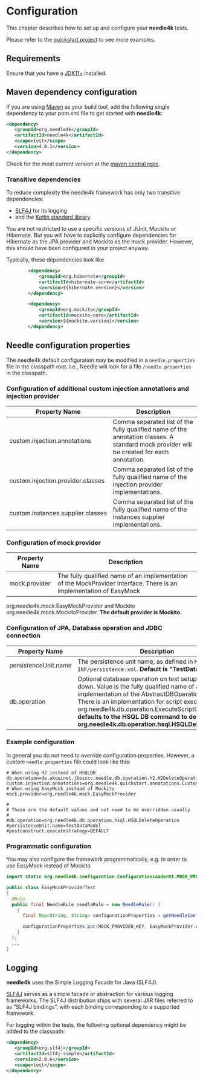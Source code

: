 # Configuration

This chapter describes how to set up and configure your **needle4k** tests.

Please refer to the [quickstart project](https://github.com/needle4j/needle4k-quickstart) to see more examples.

## Requirements

Ensure that you have a [JDK11+](https://www.oracle.com/java/technologies/downloads/#java11) installed.

## Maven dependency configuration

If you are using [Maven](http://maven.apache.org/) as your build tool, add the following single dependency to your 
pom.xml file to get started with **needle4k**:

```xml
<dependency>
   <groupId>org.needle4k</groupId>
   <artifactId>needle4k</artifactId>
   <scope>test</scope>
   <version>4.0.1</version>
</dependency>
```

Check for the most current version at the [maven central repo](http://mvnrepository.com/artifact/org.needle4k/needle4k).

### Transitive dependencies 

To reduce complexity the needle4k framework has only two transitive dependencies: 

* [SLF4J](https://www.slf4j.org/) for its logging
* and the [Kotlin standard library](https://kotlinlang.org/api/latest/jvm/stdlib/).

You are not restricted to use a specific versions of JUnit, Mockito or Hibernate. But you will have to explicitly configure dependencies for
Hibernate as the JPA provider and Mockito as the mock provider. However, this should have been configured in your project anyway.

Typically, these dependencies look like

```xml
        <dependency>
            <groupId>org.hibernate</groupId>
            <artifactId>hibernate-core</artifactId>
            <version>${hibernate.version}</version>
        </dependency>

        <dependency>
            <groupId>org.mockito</groupId>
            <artifactId>mockito-core</artifactId>
            <version>${mockito.version}</version>
        </dependency>
```

## Needle configuration properties

The needle4k default configuration may be modified in a `needle.properties` file in the classpath root. 
I.e., Needle will look for a file `/needle.properties` in the classpath.

### Configuration of additional custom injection annotations and injection provider

Property Name  | Description
------------- | -------------
custom.injection.annotations  | Comma separated list of the fully qualified name of the annotation classes. A standard mock provider will be created for each annotation.
custom.injection.provider.classes | Comma separated list of the fully qualified name of the injection provider implementations.
custom.instances.supplier.classes | Comma separated list of the fully qualified name of the instances supplier implementations.

### Configuration of mock provider

Property Name  | Description
------------- | -------------
mock.provider | The fully qualified name of an implementation of the MockProvider interface. There is an implementation of EasyMock
org.needle4k.mock.EasyMockProvider and Mockito org.needle4k.mock.MockitoProvider. **The default provider is Mockito.**

### Configuration of JPA, Database operation and JDBC connection

Property Name  | Description
------------- | -------------
persistenceUnit.name | The persistence unit name, as defined in `META-INF/persistence.xml`. **Default is "TestDataModel"**
db.operation | Optional database operation on test setup and tear down. Value is the fully qualified name of an implementation of the AbstractDBOperation base class. There is an implementation for script execution org.needle4k.db.operation.ExecuteScriptOperation **It defaults to the HSQL DB command to delete all tables org.needle4k.db.operation.hsql.HSQLDeleteOperation**

### Example configuration
In general you do not need to override configuration properties. However, a *custom* `needle.properties` file could look like this:

```
# When using H2 instead of HSQLDB
db.operation=de.akquinet.jbosscc.needle.db.operation.h2.H2DeleteOperation
custom.injection.annotations=org.needle4k.quickstart.annotations.CustomInjectionAnnotation
# When using EasyMock instead of Mockito
mock.provider=org.needle4k.mock.EasyMockProvider

#
# These are the default values and not need to be overridden usually
#
#db.operation=org.needle4k.db.operation.hsql.HSQLDeleteOperation
#persistenceUnit.name=TestDataModel
#postconstruct.executestrategy=DEFAULT
```
### Programmatic configuration

You may also configure the framework programmatically, e.g. in order to use EasyMock instead of Mockito

```java
import static org.needle4k.configuration.ConfigurationLoaderKt.MOCK_PROVIDER_KEY;

public class EasyMockProviderTest
{
  @Rule
  public final NeedleRule needleRule = new NeedleRule() {
    {
      final Map<String, String> configurationProperties = getNeedleConfiguration().getConfigurationProperties();

      configurationProperties.put(MOCK_PROVIDER_KEY, EasyMockProvider.class.getName());
    }
  };
  ...
}
```

## Logging

**needle4k** uses the Simple Logging Facade for Java (SLF4J).

[SLF4J](http://www.slf4j.org/manual.html) serves as a simple facade or
abstraction for various logging frameworks. The SLF4J distribution ships
with several JAR files referred to as “SLF4J bindings”, with each
binding corresponding to a supported framework.

For logging within the tests, the following optional dependency might be added to the classpath:

```xml
<dependency>
   <groupId>org.slf4j</groupId>
   <artifactId>slf4j-simple</artifactId>
   <version>2.0.6</version> 
   <scope>test</scope>
</dependency>
```
